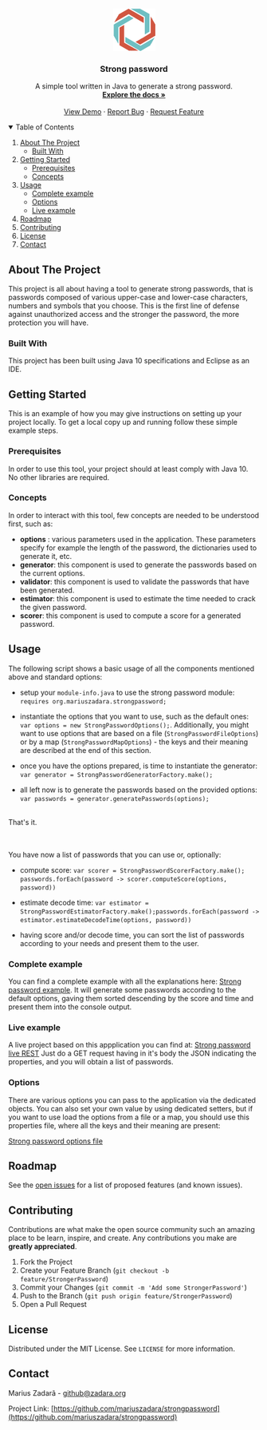<br />
<p align="center">
  <a href="https://github.com/mariuszadara/strongpassword">
    <img src="logo.png" alt="Logo" width="85px" height="85px">
  </a>

  <h3 align="center">Strong password</h3>

  <p align="center">
    A simple tool written in Java to generate a strong password.
    <br />
    <a href="https://github.com/mariuszadara/strongpassword"><strong>Explore the docs »</strong></a>
    <br />
    <br />
    <a href="https://github.com/mariuszadara/strongpassword">View Demo</a>
    ·
    <a href="https://github.com/mariuszadara/strongpassword/issues">Report Bug</a>
    ·
    <a href="https://github.com/mariuszadara/strongpassword/issues">Request Feature</a>
  </p>
</p>



<details open="open">
  <summary>Table of Contents</summary>
  <ol>
    <li>
      <a href="#about-the-project">About The Project</a>
      <ul>
        <li><a href="#built-with">Built With</a></li>
      </ul>
    </li>
    <li>
      <a href="#getting-started">Getting Started</a>
      <ul>
        <li><a href="#prerequisites">Prerequisites</a></li>
        <li><a href="#concepts">Concepts</a></li>
      </ul>
    </li>
    <li>
  		<a href="#usage">Usage</a>
    	<ul>
        	<li><a href="#prerequisites">Complete example</a></li>
        	<li><a href="#concepts">Options</a></li>
			<li><a href="#liveexample">Live example</a></li>
      </ul>
    </li>
    <li><a href="#roadmap">Roadmap</a></li>
    <li><a href="#contributing">Contributing</a></li>
    <li><a href="#license">License</a></li>
    <li><a href="#contact">Contact</a></li>
  </ol>
</details>


## About The Project

This project is all about having a tool to generate strong passwords, that is passwords composed of various upper-case and lower-case characters, numbers and symbols that you choose.
This is the first line of defense against unauthorized access and the stronger the password, the more protection you will have. 



### Built With

This project has been built using Java 10 specifications and Eclipse as an IDE.



## Getting Started

This is an example of how you may give instructions on setting up your project locally.
To get a local copy up and running follow these simple example steps.


### Prerequisites

In order to use this tool, your project should at least comply with Java 10.
No other libraries are required.



### Concepts

In order to interact with this tool, few concepts are needed to be understood first, such as:

- **options** : various parameters used in the application. These parameters specify for example the length of the password, the dictionaries used to generate it, etc. 
- **generator**: this component is used to generate the passwords based on the current options.
- **validator**: this component is used to validate the passwords that have been generated.
- **estimator**: this component is used to estimate the time needed to crack the given password. 
- **scorer**: this component is used to compute a score for a generated password. 
 
 

## Usage

The following script shows a basic usage of all the components mentioned above and standard options:

- setup your `module-info.java` to use the strong password module: `requires org.mariuszadara.strongpassword;`

- instantiate the options that you want to use, such as the default ones: `var options = new StrongPasswordOptions();`. 
Additionally, you might want to use options that are based on a file (`StrongPasswordFileOptions`) or by a map (`StrongPasswordMapOptions`) - 
the keys and their meaning are described at the end of this section.

- once you have the options prepared, is time to instantiate the generator: `var generator = StrongPasswordGeneratorFactory.make();`

- all left now is to generate the passwords based on the provided options: `var passwords = generator.generatePasswords(options);`

<br/>
That's it. 

<br/><br/>
You have now a list of passwords that you can use or, optionally: 

- compute score: `var scorer = StrongPasswordScorerFactory.make(); passwords.forEach(password -> scorer.computeScore(options, password))`

- estimate decode time: `var estimator = StrongPasswordEstimatorFactory.make();passwords.forEach(password -> estimator.estimateDecodeTime(options, password))`

- having score and/or decode time, you can sort the list of passwords according to your needs and present them to the user. 



### Complete example

You can find a complete example with all the explanations here: [Strong password example](https://example.com).
It will generate some passwords according to the default options, gaving them sorted descending by the score and time and present them into the console output.
 


### Live example

A live project based on this appplication you can find at: [Strong password live REST](http://api.zadara.org/strongpassword/)
Just do a GET request having in it's body the JSON indicating the properties, and you will obtain a list of passwords.



### Options

There are various options you can pass to the application via the dedicated objects. You can also set your own value by using dedicated setters, 
but if you want to use load the options from a file or a map, you should use this properties file, where all the keys and their meaning are present:  

[Strong password options file](https://example.com)



## Roadmap

See the [open issues](https://github.com/mariuszadara/strongpassword/issues) for a list of proposed features (and known issues).



## Contributing

Contributions are what make the open source community such an amazing place to be learn, inspire, and create. Any contributions you make are **greatly appreciated**.

1. Fork the Project
2. Create your Feature Branch (`git checkout -b feature/StrongerPassword`)
3. Commit your Changes (`git commit -m 'Add some StrongerPassword'`)
4. Push to the Branch (`git push origin feature/StrongerPassword`)
5. Open a Pull Request



## License

Distributed under the MIT License. See `LICENSE` for more information.



## Contact

Marius Zadar&atilde; - github@zadara.org

Project Link: [https://github.com/mariuszadara/strongpassword](https://github.com/mariuszadara/strongpassword)

